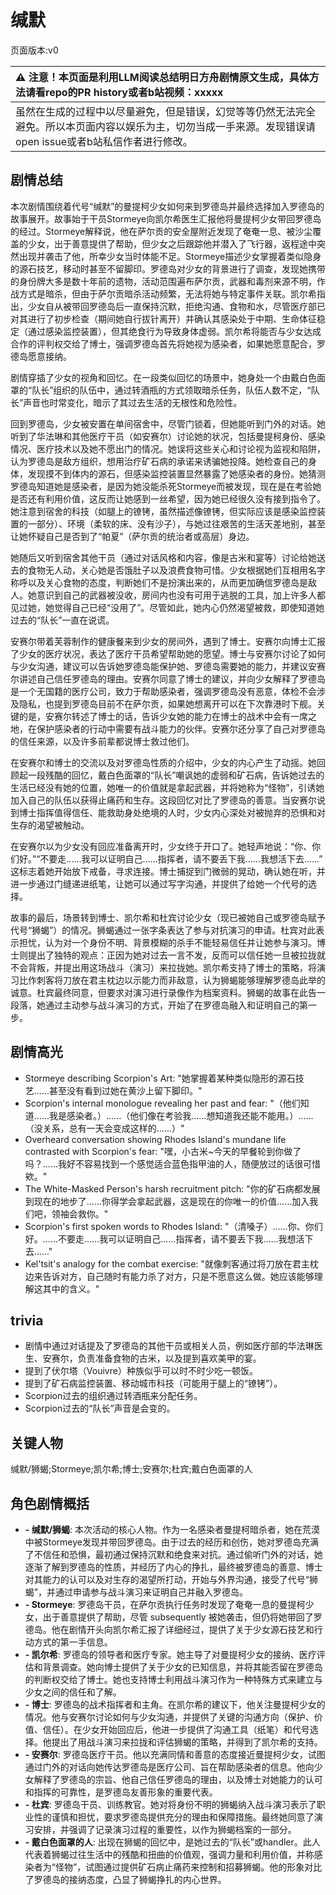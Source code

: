 # 缄默
页面版本:v0
 

| :warning: 注意！本页面是利用LLM阅读总结明日方舟剧情原文生成，具体方法请看repo的PR history或者b站视频：xxxxx           |
|:----------------------------|
| 虽然在生成的过程中以尽量避免，但是错误，幻觉等等仍然无法完全避免。所以本页面内容以娱乐为主，切勿当成一手来源。发现错误请open issue或者b站私信作者进行修改。|



## 剧情总结
本次剧情围绕着代号“缄默”的曼提柯少女如何来到罗德岛并最终选择加入罗德岛的故事展开。故事始于干员Stormeye向凯尔希医生汇报他将曼提柯少女带回罗德岛的经过。Stormeye解释说，他在萨尔贡的安全屋附近发现了奄奄一息、被沙尘覆盖的少女，出于善意提供了帮助，但少女之后跟踪他并潜入了飞行器，返程途中突然出现并袭击了他，所幸少女当时体能不足。Stormeye描述少女掌握着类似隐身的源石技艺，移动时甚至不留脚印。罗德岛对少女的背景进行了调查，发现她携带的身份牌大多是数十年前的遗物，活动范围遍布萨尔贡，武器和毒剂来源不明，作战方式是暗杀，但由于萨尔贡暗杀活动频繁，无法将她与特定事件关联。凯尔希指出，少女自从被带回罗德岛后一直保持沉默，拒绝沟通、食物和水，尽管医疗部已对其进行了初步检查（期间她自行拔针离开）并确认其感染处于中期、生命体征稳定（通过感染监控装置），但其绝食行为导致身体虚弱。凯尔希将能否与少女达成合作的评判权交给了博士，强调罗德岛首先将她视为感染者，如果她愿意配合，罗德岛愿意接纳。

剧情穿插了少女的视角和回忆。在一段类似回忆的场景中，她身处一个由戴白色面罩的“队长”组织的队伍中，通过转酒瓶的方式领取暗杀任务，队伍人数不定，“队长”声音也时常变化，暗示了其过去生活的无根性和危险性。

回到罗德岛，少女被安置在单间宿舍中，尽管门锁着，但她能听到门外的对话。她听到了华法琳和其他医疗干员（如安赛尔）讨论她的状况，包括曼提柯身份、感染情况、医疗技术以及她不愿出门的情况。她误将这些关心和讨论视为监视和陷阱，认为罗德岛是敌方组织，想用治疗矿石病的承诺来诱骗她投降。她检查自己的身体，发现摸不到体内的源石，但感染监控装置显然暴露了她感染者的身份。她猜测罗德岛知道她是感染者，是因为她没能杀死Stormeye而被发现，现在是在考验她是否还有利用价值，这反而让她感到一丝希望，因为她已经很久没有接到指令了。她注意到宿舍的科技（如腿上的镣铐，虽然描述像镣铐，但实际应该是感染监控装置的一部分）、环境（柔软的床、没有沙子），与她过往艰苦的生活天差地别，甚至让她怀疑自己是否到了“帕夏”（萨尔贡的统治者或高层）身边。

她随后又听到宿舍其他干员（通过对话风格和内容，像是古米和宴等）讨论给她送去的食物无人动，关心她是否饿肚子以及浪费食物可惜。少女根据她们互相用名字称呼以及关心食物的态度，判断她们不是扮演出来的，从而更加确信罗德岛是敌人。她意识到自己的武器被没收，房间内也没有可用于逃脱的工具，加上许多人都见过她，她觉得自己已经“没用了”。尽管如此，她内心仍然渴望被救，即使知道她过去的“队长”一直在说谎。

安赛尔带着芙蓉制作的健康餐来到少女的房间外，遇到了博士。安赛尔向博士汇报了少女的医疗状况，表达了医疗干员希望帮助她的愿望。博士与安赛尔讨论了如何与少女沟通，建议可以告诉她罗德岛能保护她、罗德岛需要她的能力，并建议安赛尔讲述自己信任罗德岛的理由。安赛尔同意了博士的建议，并向少女解释了罗德岛是一个无国籍的医疗公司，致力于帮助感染者，强调罗德岛没有恶意，体检不会涉及隐私，也提到罗德岛目前不在萨尔贡，如果她想离开可以在下次靠港时下舰。关键的是，安赛尔转述了博士的话，告诉少女她的能力在博士的战术中会有一席之地，在保护感染者的行动中需要有战斗能力的伙伴。安赛尔还分享了自己对罗德岛的信任来源，以及许多前辈都说博士救过他们。

在安赛尔和博士的交流以及对罗德岛性质的介绍中，少女的内心产生了动摇。她回顾起一段残酷的回忆，戴白色面罩的“队长”嘲讽她的虚弱和矿石病，告诉她过去的生活已经没有她的位置，她唯一的价值就是拿起武器，并将她称为“怪物”，引诱她加入自己的队伍以获得止痛药和生存。这段回忆对比了罗德岛的善意。当安赛尔说到博士指挥值得信任、能救助身处绝境的人时，少女内心深处对被抛弃的恐惧和对生存的渴望被触动。

在安赛尔以为少女没有回应准备离开时，少女终于开口了。她轻声地说：“你、你们好。”“不要走......我可以证明自己......指挥者，请不要丢下我......我想活下去......” 这标志着她开始放下戒备，寻求连接。博士捕捉到门微弱的晃动，确认她在听，并进一步通过门缝递进纸笔，让她可以通过写字沟通，并提供了给她一个代号的选择。

故事的最后，场景转到博士、凯尔希和杜宾讨论少女（现已被她自己或罗德岛赋予代号“狮蝎”）的情况。狮蝎通过一张字条表达了参与对抗演习的申请。杜宾对此表示担忧，认为对一个身份不明、背景模糊的杀手不能轻易信任并让她参与演习。博士则提出了独特的观点：正因为她对过去一言不发，反而可以信任她一旦被拉拢就不会背叛，并提出用这场战斗（演习）来拉拢她。凯尔希支持了博士的策略，将演习比作刺客将刀放在君主枕边以示能力而非敌意，认为狮蝎能够理解罗德岛此举的诚意。杜宾最终同意，但要求对演习进行录像作为档案资料。狮蝎的故事在此告一段落，她通过主动参与战斗演习的方式，开始了在罗德岛融入和证明自己的第一步。
## 剧情高光
- Stormeye describing Scorpion's Art: "她掌握着某种类似隐形的源石技艺......甚至没有看到过她在黄沙上留下脚印。"
- Scorpion's internal monologue revealing her past and fear: "（他们知道......我是感染者。）......（他们像在考验我......想知道我还能不能用。）......（没关系，总有一天会变成这样的......）"
- Overheard conversation showing Rhodes Island's mundane life contrasted with Scorpion's fear: "嘿，小古米~今天的早餐轮到你做了吗？......我好不容易找到一个感觉适合蓝色指甲油的人，随便放过的话很可惜欸。"
- The White-Masked Person's harsh recruitment pitch: "你的矿石病都发展到现在的地步了......你得学会拿起武器，这是现在的你唯一的价值......加入我们吧，领袖会救你。"
- Scorpion's first spoken words to Rhodes Island: "（清嗓子）......你、你们好。......不要走......我可以证明自己......指挥者，请不要丢下我......我想活下去......"
- Kel'tsit's analogy for the combat exercise: "就像刺客通过将刀放在君主枕边来告诉对方，自己随时有能力杀了对方，只是不愿意这么做。她应该能够理解这其中的含义。"
## trivia
- 剧情中通过对话提及了罗德岛的其他干员或相关人员，例如医疗部的华法琳医生、安赛尔，负责准备食物的古米，以及提到喜欢美甲的宴。
- 提到了伏尔塔（Vouivre）种族似乎可以时不时少吃一顿饭。
- 提到了矿石病监控装置、移动城市科技（可能用于腿上的“镣铐”）。
- Scorpion过去的组织通过转酒瓶来分配任务。
- Scorpion过去的“队长”声音是会变的。
## 关键人物
缄默/狮蝎;Stormeye;凯尔希;博士;安赛尔;杜宾;戴白色面罩的人
## 角色剧情概括
-   **- 缄默/狮蝎**: 本次活动的核心人物。作为一名感染者曼提柯暗杀者，她在荒漠中被Stormeye发现并带回罗德岛。由于过去的经历和创伤，她对罗德岛充满了不信任和恐惧，最初通过保持沉默和绝食来对抗。通过偷听门外的对话，她逐渐了解到罗德岛的性质，并经历了内心的挣扎，最终被罗德岛的善意、博士对其能力的认可以及对生存的渴望所打动，开始与外界沟通，接受了代号“狮蝎”，并通过申请参与战斗演习来证明自己并融入罗德岛。
-   **- Stormeye**: 罗德岛干员，在萨尔贡执行任务时发现了奄奄一息的曼提柯少女，出于善意提供了帮助，尽管 subsequently 被她袭击，但仍将她带回了罗德岛。他在剧情开头向凯尔希汇报了详细经过，提供了关于少女源石技艺和行动方式的第一手信息。
-   **- 凯尔希**: 罗德岛的领导者和医疗专家。她主导了对曼提柯少女的接纳、医疗评估和背景调查。她向博士提供了关于少女的已知信息，并将其能否留在罗德岛的判断权交给了博士。她也支持博士利用战斗演习作为一种特殊方式来建立与少女之间的信任和了解。
-   **- 博士**: 罗德岛的战术指挥者和主角。在凯尔希的建议下，他关注曼提柯少女的情况。他与安赛尔讨论如何与少女沟通，并提供了关键的沟通方向（保护、价值、信任）。在少女开始回应后，他进一步提供了沟通工具（纸笔）和代号选择。他提出了用战斗演习来拉拢和评估狮蝎的策略，并得到了凯尔希的支持。
-   **- 安赛尔**: 罗德岛医疗干员。他以充满同情和善意的态度接近曼提柯少女，试图通过门外的对话向她传达罗德岛是医疗公司、旨在帮助感染者的信息。他向少女解释了罗德岛的宗旨、他自己信任罗德岛的理由，以及博士对她能力的认可和指挥的可靠性，是罗德岛友善形象的重要代表。
-   **- 杜宾**: 罗德岛干员、训练教官。她对将身份不明的狮蝎纳入战斗演习表示了职业性的谨慎和担忧，要求罗德岛提供充分的理由和保障措施。最终她同意了演习安排，并强调了记录演习过程的重要性，以作为狮蝎档案的一部分。
-   **- 戴白色面罩的人**: 出现在狮蝎的回忆中，是她过去的“队长”或handler。此人代表着狮蝎过往生活中的残酷和扭曲的价值观，强调力量和利用价值，并称感染者为“怪物”，试图通过提供矿石病止痛药来控制和招募狮蝎。他的形象对比了罗德岛的接纳态度，凸显了狮蝎挣扎的内心世界。